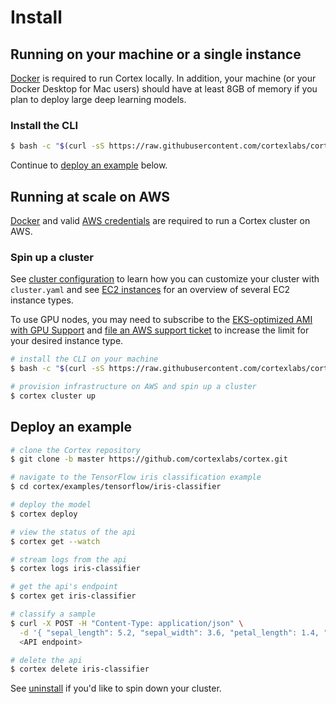# Install

## Running on your machine or a single instance

[Docker](https://docs.docker.com/install) is required to run Cortex locally. In addition, your machine (or your Docker Desktop for Mac users) should have at least 8GB of memory if you plan to deploy large deep learning models.

### Install the CLI

<!-- CORTEX_VERSION_MINOR -->
```bash
$ bash -c "$(curl -sS https://raw.githubusercontent.com/cortexlabs/cortex/master/get-cli.sh)"
```

Continue to [deploy an example](#deploy-an-example) below.

## Running at scale on AWS

[Docker](https://docs.docker.com/install) and valid [AWS credentials](aws-credentials.md) are required to run a Cortex cluster on AWS.

### Spin up a cluster

See [cluster configuration](config.md) to learn how you can customize your cluster with `cluster.yaml` and see [EC2 instances](ec2-instances.md) for an overview of several EC2 instance types.

To use GPU nodes, you may need to subscribe to the [EKS-optimized AMI with GPU Support](https://aws.amazon.com/marketplace/pp/B07GRHFXGM) and [file an AWS support ticket](https://console.aws.amazon.com/support/cases#/create?issueType=service-limit-increase&limitType=ec2-instances) to increase the limit for your desired instance type.

<!-- CORTEX_VERSION_MINOR -->
```bash
# install the CLI on your machine
$ bash -c "$(curl -sS https://raw.githubusercontent.com/cortexlabs/cortex/master/get-cli.sh)"

# provision infrastructure on AWS and spin up a cluster
$ cortex cluster up
```

## Deploy an example

<!-- CORTEX_VERSION_MINOR -->
```bash
# clone the Cortex repository
$ git clone -b master https://github.com/cortexlabs/cortex.git

# navigate to the TensorFlow iris classification example
$ cd cortex/examples/tensorflow/iris-classifier

# deploy the model
$ cortex deploy

# view the status of the api
$ cortex get --watch

# stream logs from the api
$ cortex logs iris-classifier

# get the api's endpoint
$ cortex get iris-classifier

# classify a sample
$ curl -X POST -H "Content-Type: application/json" \
  -d '{ "sepal_length": 5.2, "sepal_width": 3.6, "petal_length": 1.4, "petal_width": 0.3 }' \
  <API endpoint>

# delete the api
$ cortex delete iris-classifier
```

See [uninstall](uninstall.md) if you'd like to spin down your cluster.
